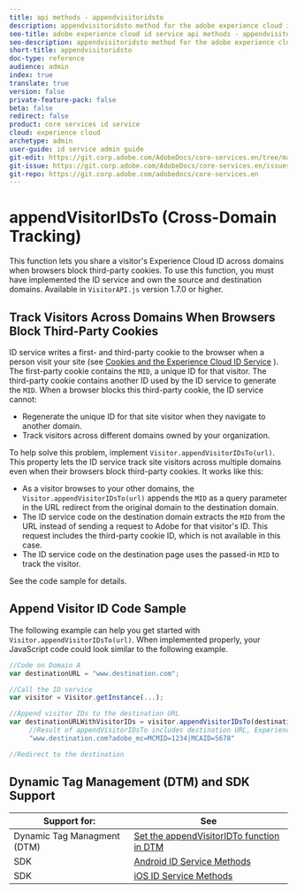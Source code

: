 ```yaml
---
title: api methods - appendvisitoridsto
description: appendvisitoridsto method for the adobe experience cloud id service api
seo-title: adobe experience cloud id service api methods - appendvisitoridsto
seo-description: appendvisitoridsto method for the adobe experience cloud id service api
short-title: appendvisitoridsto
doc-type: reference
audience: admin
index: true
translate: true
version: false
private-feature-pack: false
beta: false
redirect: false
product: core services id service
cloud: experience cloud
archetype: admin
user-guide: id service admin guide
git-edit: https://git.corp.adobe.com/AdobeDocs/core-services.en/tree/master/help/id-service/id-service-api/id-service-api-methods/id-service-api-methods-appendvisitorid.md
git-issue: https://git.corp.adobe.com/AdobeDocs/core-services.en/issues/new
git-repo: https://git.corp.adobe.com/adobedocs/core-services.en
---
```

<!--Meta Data Values

**Required Meta for search optimization and page data**

title: free text string

description: free text string

seo-title: free text string

seo-description: free text string

**Optional Meta for extended capabilities**

audience:
all (default), admin, developer, end-user
 
index: true (default), false
 
translate:
true (default), false
 
doc-type:
reference (default), tutorials

version:
false (default), Classic, Standard, 6.5, 6.4, 6.3, 6.2
 
private-feature-pack:
false (default), true
 
beta:
false (default), true
 
redirect:
false (default), pathname
-->

# appendVisitorIDsTo \(Cross-Domain Tracking\)

This function lets you share a visitor's Experience Cloud ID across domains when browsers block third-party cookies. To use this function, you must have implemented the ID service and own the source and destination domains. Available in `VisitorAPI.js` version 1.7.0 or higher.

## Track Visitors Across Domains When Browsers Block Third-Party Cookies

ID service writes a first- and third-party cookie to the browser when a person visit your site \(see [Cookies and the Experience Cloud ID Service](../../getting-started-cookies.md) \). The first-party cookie contains the `MID`, a unique ID for that visitor. The third-party cookie contains another ID used by the ID service to generate the `MID`. When a browser blocks this third-party cookie, the ID service cannot:

+ Regenerate the unique ID for that site visitor when they navigate to another domain.
+ Track visitors across different domains owned by your organization.

To help solve this problem, implement `Visitor.appendVisitorIDsTo(url)`. This property lets the ID service track site visitors across multiple domains even when their browsers block third-party cookies. It works like this:

+ As a visitor browses to your other domains, the `Visitor.appendVisitorIDsTo(url)` appends the `MID` as a query parameter in the URL redirect from the original domain to the destination domain.
+ The ID service code on the destination domain extracts the `MID` from the URL instead of sending a request to Adobe for that visitor's ID. This request includes the third-party cookie ID, which is not available in this case.
+ The ID service code on the destination page uses the passed-in `MID` to track the visitor.

See the code sample for details.

## Append Visitor ID Code Sample

The following example can help you get started with `Visitor.appendVisitorIDsTo(url)`. When implemented properly, your JavaScript code could look similar to the following example.

```javascript
//Code on Domain A
var destinationURL = "www.destination.com";

//Call the ID service
var visitor = Visitor.getInstance(...);

//Append visitor IDs to the destination URL
var destinationURLWithVisitorIDs = visitor.appendVisitorIDsTo(destinationURL);
     //Result of appendVisitorIDsTo includes destination URL, Experience Cloud ID (MCMID), and Analytics ID (MCAID)
     "www.destination.com?adobe_mc=MCMID=1234|MCAID=5678"

//Redirect to the destination
```

## Dynamic Tag Management \(DTM\) and SDK Support
| Support for:                | See                                                                                                                                               |
| --------------------------- | ------------------------------------------------------------------------------------------------------------------------------------------------- |
| Dynamic Tag Managment (DTM) | [Set the appendVisitorIDTo function in DTM](https://helpx.adobe.com/dtm/kb/how-to-set-marketing-cloud-id-service-helper-function-in-adobe-d.html) |
| SDK                         | [Android ID Service Methods](https://marketing.adobe.com/resources/help/en_US/mobile/android/mc_methods.html)                                     |
| SDK                         | [iOS ID Service Methods](https://marketing.adobe.com/resources/help/en_US/mobile/ios/mc_methods.html)                                             |
